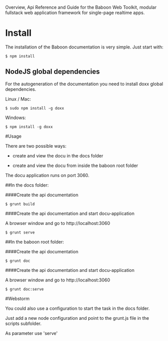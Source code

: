 Overview, Api Reference and Guide for the Baboon Web Toolkit, modular fullstack web application framework for single-page realtime apps.

# Install
The installation of the Baboon documentation is very simple. Just start with:

    $ npm install


## NodeJS global dependencies

For the autogeneration of the documentation you need to install doxx global dependencies.

Linux / Mac:

    $ sudo npm install -g doxx

Windows:

    $ npm install -g doxx

#Usage

There are two possible ways:

 * create and view the docu in the docs folder
 * create and view the docu from inside the baboon root folder

The docu application runs on port 3060.

##In the docs folder:

####Create the api documentation

    $ grunt build


####Create the api documentation and start docu-application
A browser window and go to http://localhost:3060

    $ grunt serve

##In the baboon root folder:

####Create the api documentation

    $ grunt doc


####Create the api documentation and start docu-application
A browser window and go to http://localhost:3060

    $ grunt doc:serve

#Webstorm

You could also use a configuration to start the task in the docs folder.
Just add a new node configuration and point to the grunt.js file in the scripts subfolder.
As parameter use 'serve'